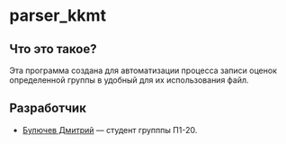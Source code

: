 # parser_kkmt
## Что это такое?
Эта программа создана для автоматизации процесса записи оценок определенной группы в удобный для их использования файл.
## Разработчик
* [Булючев Дмитрий](https://ies.unitech-mo.ru/user?userid=30567) — студент групппы П1-20.
